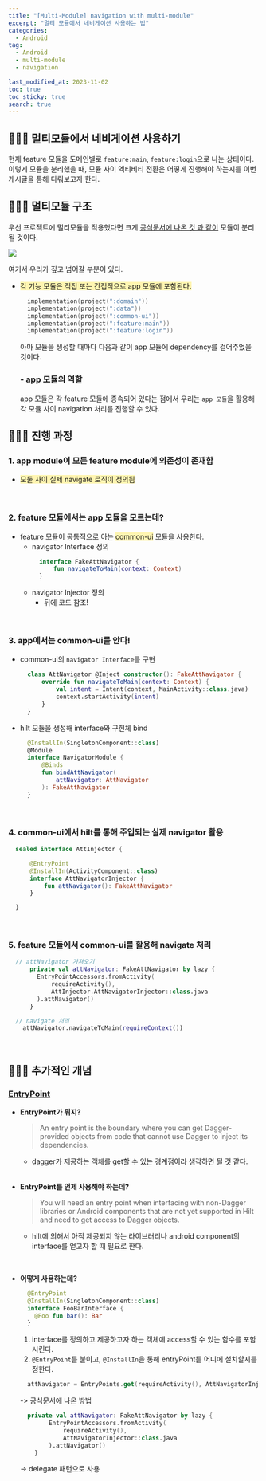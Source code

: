 ```yaml
---
title: "[Multi-Module] navigation with multi-module"
excerpt: "멀티 모듈에서 네비게이션 사용하는 법"
categories:
  - Android
tag:
  - Android
  - multi-module
  - navigation

last_modified_at: 2023-11-02
toc: true
toc_sticky: true
search: true
---
```


## 👩🏻‍💻 멀티모듈에서 네비게이션 사용하기

현재 feature 모듈을 도메인별로 `feature:main`, `feature:login`으로 나눈 상태이다. 이렇게 모듈을 분리했을 때, 모듈 사이 엑티비티 전환은 어떻게 진행해야 하는지를 이번 게시글을 통해 다뤄보고자 한다.

## 👩🏻‍💻 멀티모듈 구조

우선 프로젝트에 멀티모듈을 적용했다면 크게 [공식문서에 나온 것 과 같이](https://developer.android.com/topic/modularization?hl=ko) 모듈이 분리될 것이다.

<img src = "https://drive.google.com/uc?id=1RP89UZCAnSh-2DZKkBsrqUexk6F87xc8">

여기서 우리가 짚고 넘어갈 부분이 있다.

- <span style = "background-color:#fff5b1">각 기능 모듈은 직접 또는 간접적으로 app 모듈에 포함된다.</span>
  ```kotlin
    implementation(project(":domain"))
    implementation(project(":data"))
    implementation(project(":common-ui"))
    implementation(project(":feature:main"))
    implementation(project(":feature:login"))
  ```

  아마 모듈을 생성할 때마다 다음과 같이 app 모듈에 dependency를 걸어주었을 것이다.

  ### - app 모듈의 역할

  app 모듈은 각 feature 모듈에 종속되어 있다는 점에서 우리는 `app 모듈`을 활용해 각 모듈 사이 navigation 처리를 진행할 수 있다.

## 👩🏻‍💻 진행 과정

### 1. app module이 모든 feature module에 의존성이 존재함
  - <span style = "background-color:#fff5b1">모둘 사이 실제 navigate 로직이 정의됨</span>

  <br>

### 2. feature 모듈에서는 app 모듈을 모르는데?
  - feature 모듈이 공통적으로 아는 <span style = "background-color:#fff5b1">common-ui</span> 모듈을 사용한다.
    - navigator Interface 정의
      ```kotlin
        interface FakeAttNavigator {
            fun navigateToMain(context: Context)
        }
      ```
    - navigator Injector 정의
      - 뒤에 코드 참조!

  <br>

### 3. app에서는 common-ui를 안다!
  - common-ui의 `navigator Interface`를 구현
    ```kotlin
      class AttNavigator @Inject constructor(): FakeAttNavigator {
          override fun navigateToMain(context: Context) {
              val intent = Intent(context, MainActivity::class.java)
              context.startActivity(intent)
          }
      }
    ```
  - hilt 모듈을 생성해 interface와 구현체 bind
    ```kotlin
      @InstallIn(SingletonComponent::class)
      @Module
      interface NavigatorModule {
          @Binds
          fun bindAttNavigator(
              attNavigator: AttNavigator
          ): FakeAttNavigator
      }
    ```

<br>

### 4. common-ui에서 hilt를 통해 주입되는 실제 navigator 활용

  ```kotlin
    sealed interface AttInjector {

        @EntryPoint
        @InstallIn(ActivityComponent::class)
        interface AttNavigatorInjector {
            fun attNavigator(): FakeAttNavigator
        }

    }
  ```

<br>

### 5. feature 모듈에서 common-ui를 활용해 navigate 처리

```kotlin
  // attNavigator 가져오기
      private val attNavigator: FakeAttNavigator by lazy {
        EntryPointAccessors.fromActivity(
            requireActivity(),
            AttInjector.AttNavigatorInjector::class.java
        ).attNavigator()
      }

  // navigate 처리
    attNavigator.navigateToMain(requireContext())
```

<br>

## 👩🏻‍💻 추가적인 개념

### [EntryPoint](https://dagger.dev/hilt/entry-points.html)

- <b>EntryPoint가 뭐지?</b>

  > An entry point is the boundary where you can get Dagger-provided objects from code that cannot use Dagger to inject its dependencies. 

  - dagger가 제공하는 객체를 get할 수 있는 경계점이라 생각하면 될 것 같다.

  <br>

- <b>EntryPoint를 언제 사용해야 하는데?</b>

  > You will need an entry point when interfacing with non-Dagger libraries or Android components that are not yet supported in Hilt and need to get access to Dagger objects.

  - hilt에 의해서 아직 제공되지 않는 라이브러리나 android component의 interface를 얻고자 할 때 필요로 한다.

<br>

- <b>어떻게 사용하는데?</b>

  ```kotlin
    @EntryPoint
    @InstallIn(SingletonComponent::class)
    interface FooBarInterface {
      @Foo fun bar(): Bar
    }
  ```

  1. interface를 정의하고 제공하고자 하는 객체에 access할 수 있는 함수를 포함시킨다.
  2. `@EntryPoint`를 붙이고, `@InstallIn`을 통해 entryPoint를 어디에 설치할지를 정한다.

  ```kotlin
    attNavigator = EntryPoints.get(requireActivity(), AttNavigatorInjector::class.java).attNavigator()
  ```
  -> 공식문서에 나온 방법

  ```kotlin
    private val attNavigator: FakeAttNavigator by lazy {
          EntryPointAccessors.fromActivity(
              requireActivity(),
              AttNavigatorInjector::class.java
          ).attNavigator()
      }
  ```
  -> delegate 패턴으로 사용